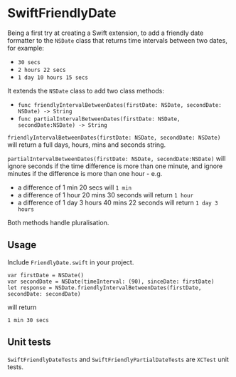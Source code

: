 SwiftFriendlyDate
=================

Being a first try at creating a Swift extension, to add a friendly date formatter to the `NSDate` class that returns time intervals between two dates, for example:

* `30 secs`
* `2 hours 22 secs`
* `1 day 10 hours 15 secs`

It extends the `NSDate` class to add two class methods:

* `func friendlyIntervalBetweenDates(firstDate: NSDate, secondDate: NSDate) -> String`
* `func partialIntervalBetweenDates(firstDate: NSDate, secondDate:NSDate) -> String`

`friendlyIntervalBetweenDates(firstDate: NSDate, secondDate: NSDate)` will return a full days, hours, mins and seconds string.

`partialIntervalBetweenDates(firstDate: NSDate, secondDate:NSDate)` will ignore seconds if the time difference is more than one minute, and ignore minutes if the difference is more than one hour - e.g.

* a difference of 1 min 20 secs will `1 min`
* a difference of 1 hour 20 mins 30 seconds will return `1 hour`
* a difference of 1 day 3 hours 40 mins 22 seconds will return `1 day 3 hours`

Both methods handle pluralisation.

Usage
---

Include `FriendlyDate.swift` in your project.

    var firstDate = NSDate()
    var secondDate = NSDate(timeInterval: (90), sinceDate: firstDate)
    let response = NSDate.friendlyIntervalBetweenDates(firstDate, secondDate: secondDate)

will return

`1 min 30 secs`

Unit tests
---

`SwiftFriendlyDateTests` and `SwiftFriendlyPartialDateTests` are `XCTest` unit tests.